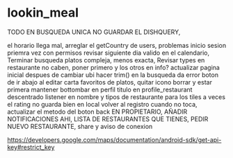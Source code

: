 # lookin_meal

TODO
EN BUSQUEDA UNICA NO GUARDAR EL DISHQUERY,

el horario llega mal,
arreglar el getCountry de users,
problemas inicio sesion priemra vez con permisos
revisar siguiente dia valido en el calendario,
Terminar busqueda platos compleja, menos exacta,
Revisar types en restaurante no caben, poner primero y los otros en info?
actualizar pagina inicial despues de cambiar ubi
hacer trim() en la busqueda da error
boton de ir abajo al editar carta
favoritos de platos, quitar icono borrar y estar primera
mantener bottombar en perfil
titulo en profile_restaurant descentrado
listener en nombre y tipos de restaurante para los tiles
a veces el rating no guarda bien en local
volver al registro cuando no toca, actualizar el metodo del boton back
EN PROPIETARIO, AÑADIR NOTIFICACIONES AHI, LISTA DE RESTAURANTES QUE TIENES, PEDIR NUEVO RESTAURANTE,
share y aviso de conexion

https://developers.google.com/maps/documentation/android-sdk/get-api-key#restrict_key


 

